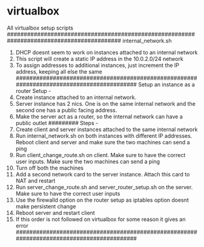 # virtualbox
All virtualbox setup scripts
##########################################################################################
internal_network.sh 
1. DHCP doesnt seem to work on instances attached to an internal network
2. This script will create a static IP address in the 10.0.2.0/24 network
3. To assign addresses to additional instances, just increment the IP address, keeping all else the same
##########################################################################################
Setup an instance as a router
Setup -
1. Create instance attached to an internal network. 
2. Server instance has 2 nics. One is on the same internal network and the second one has a public facing address.
3. Make the server act as a router, so the internal network can have a public outlet
#########
Steps -
1. Create client and server instances attached to the same internal network
2. Run internal_network.sh on both instances with different IP addresses. Reboot client and server and make sure
the two machines can send a ping
3. Run client_change_route.sh on client. Make sure to have the correct user inputs. Make sure the two machines can send a ping
4. Turn off both the machines
5. Add a second network card to the server instance. Attach this card to NAT and restart
6. Run server_change_route.sh and server_router_setup.sh on the server. Make sure to have the correct user inputs
7. Use the firewalld option on the router setup as iptables option doesnt make persistent change
8. Reboot server and restart client
9. If this order is not followed on virtualbox for some reason it gives an error
##########################################################################################
